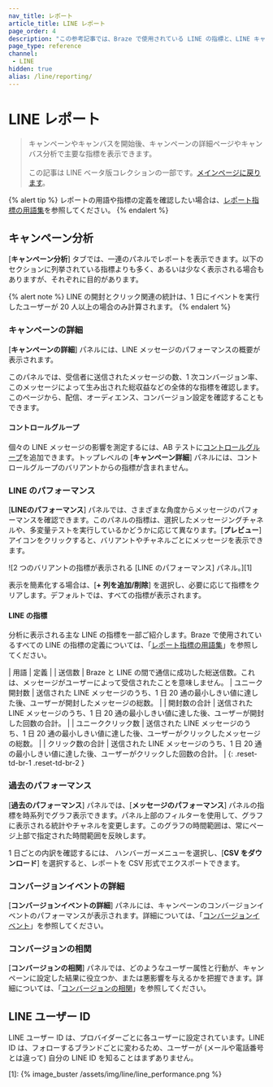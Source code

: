 ```yaml
---
nav_title: レポート
article_title: LINE レポート
page_order: 4
description: "この参考記事では、Braze で使用されている LINE の指標と、LINE キャンペーンでの表示方法について説明します。"
page_type: reference
channel:
 - LINE
hidden: true
alias: /line/reporting/
---
```


# LINE レポート

> キャンペーンやキャンバスを開始後、キャンペーンの詳細ページやキャンバス分析で主要な指標を表示できます。<br><br>この記事は LINE ベータ版コレクションの一部です。[メインページに戻ります](https://www.braze.com/docs/line/)。

{% alert tip %}
レポートの用語や指標の定義を確認したい場合は、[レポート指標の用語集]({{site.baseurl}}/user_guide/data_and_analytics/report_metrics/)を参照してください。
{% endalert %}

## キャンペーン分析

\[**キャンペーン分析**] タブでは、一連のパネルでレポートを表示できます。以下のセクションに列挙されている指標よりも多く、あるいは少なく表示される場合もありますが、それぞれに目的があります。

{% alert note %}
LINE の開封とクリック関連の統計は、1 日にイベントを実行したユーザーが 20 人以上の場合のみ計算されます。
{% endalert %}

### キャンペーンの詳細

\[**キャンペーンの詳細**] パネルには、LINE メッセージのパフォーマンスの概要が表示されます。

このパネルでは、受信者に送信されたメッセージの数、1 次コンバージョン率、このメッセージによって生み出された総収益などの全体的な指標を確認します。このページから、配信、オーディエンス、コンバージョン設定を確認することもできます。

#### コントロールグループ

個々の LINE メッセージの影響を測定するには、AB テストに[コントロールグループ]({{site.baseurl}}/user_guide/intelligence/multivariate_testing/)を追加できます。トップレベルの \[**キャンペーン詳細**] パネルには、コントロールグループのバリアントからの指標が含まれません。

### LINE のパフォーマンス

\[**LINEのパフォーマンス**] パネルでは、さまざまな角度からメッセージのパフォーマンスを確認できます。このパネルの指標は、選択したメッセージングチャネルや、多変量テストを実行しているかどうかに応じて異なります。<i class="fa fa-eye preview-icon"></i>\[**プレビュー**] アイコンをクリックすると、バリアントやチャネルごとにメッセージを表示できます。

![2 つのバリアントの指標が表示される \[LINE のパフォーマンス] パネル。][1]

表示を簡素化する場合は、\[**\+ 列を追加/削除**] を選択し、必要に応じて指標をクリアします。デフォルトでは、すべての指標が表示されます。

#### LINE の指標

分析に表示される主な LINE の指標を一部ご紹介します。Braze で使用されているすべての LINE の指標の定義については、「[レポート指標の用語集]({{site.baseurl}}/user_guide/data_and_analytics/report_metrics/)」を参照してください。

| 用語 | 定義 |
| 送信数 | Braze と LINE の間で通信に成功した総送信数。これは、メッセージがユーザーによって受信されたことを意味しません。
| ユニーク開封数 | 送信された LINE メッセージのうち、1 日 20 通の最小しきい値に達した後、ユーザーが開封したメッセージの総数。 |
| 開封数の合計 | 送信された LINE メッセージのうち、1 日 20 通の最小しきい値に達した後、ユーザーが開封した回数の合計。 |
| ユニーククリック数 | 送信された LINE メッセージのうち、1 日 20 通の最小しきい値に達した後、ユーザーがクリックしたメッセージの総数。 |
| クリック数の合計 | 送信された LINE メッセージのうち、1 日 20 通の最小しきい値に達した後、ユーザーがクリックした回数の合計。 |
{: .reset-td-br-1 .reset-td-br-2 }

### 過去のパフォーマンス

\[**過去のパフォーマンス**] パネルでは、\[**メッセージのパフォーマンス**] パネルの指標を時系列でグラフ表示できます。パネル上部のフィルターを使用して、グラフに表示される統計やチャネルを変更します。このグラフの時間範囲は、常にページ上部で指定された時間範囲を反映します。

1 日ごとの内訳を確認するには、<i class="fas fa-bars"></i> ハンバーガーメニューを選択し、\[**CSV をダウンロード**] を選択すると、レポートを CSV 形式でエクスポートできます。

### コンバージョンイベントの詳細

\[**コンバージョンイベントの詳細**] パネルには、キャンペーンのコンバージョンイベントのパフォーマンスが表示されます。詳細については、「[コンバージョンイベント]({{site.baseurl}}/user_guide/engagement_tools/testing/conversion_correlation)」を参照してください。

### コンバージョンの相関

\[**コンバージョンの相関**] パネルでは、どのようなユーザー属性と行動が、キャンペーンに設定した結果に役立つか、または悪影響を与えるかを把握できます。詳細については、「[コンバージョンの相関]({{site.baseurl}}/user_guide/engagement_tools/testing/conversion_correlation)」を参照してください。

## LINE ユーザー ID

LINE ユーザー ID は、プロバイダーごとに各ユーザーに設定されています。LINE ID は、フォローするブランドごとに変わるため、ユーザーが (メールや電話番号とは違って) 自分の LINE ID を知ることはまずありません。


[1]: {% image_buster /assets/img/line/line_performance.png %}
